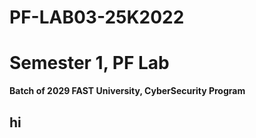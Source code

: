 # PF-LAB03-25K2022
# Semester 1, PF Lab
**Batch of 2029 FAST University, CyberSecurity Program**
## hi
